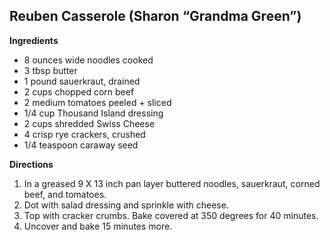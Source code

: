 
## Reuben Casserole	(Sharon “Grandma Green”)

**Ingredients**
* 8 ounces wide noodles cooked
* 3 tbsp butter
* 1 pound sauerkraut, drained
* 2 cups chopped corn beef
* 2 medium tomatoes peeled + sliced
* 1/4 cup Thousand Island dressing
* 2 cups shredded Swiss Cheese
* 4 crisp rye crackers, crushed
* 1/4 teaspoon caraway seed

**Directions**
1. In a greased 9 X 13 inch pan layer buttered noodles, sauerkraut, corned beef, and tomatoes.
1. Dot with salad dressing and sprinkle with cheese.
1. Top with cracker crumbs. Bake covered at 350 degrees for 40 minutes.
1. Uncover and bake 15 minutes more.
